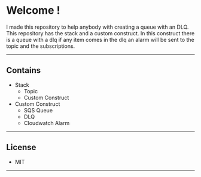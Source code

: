 # Welcome !

<article>I made this repository to help anybody with creating a queue with an DLQ. This repository has the stack and a custom construct. In this construct
there is a queue with a dlq if any item comes in the dlq an alarm will be sent to the topic and the subscriptions.<article>

-------------------------
## Contains
- Stack
  - Topic
  - Custom Construct
- Custom Construct
  - SQS Queue
  - DLQ
  - Cloudwatch Alarm

-------------------------
## License
- MIT
-------------------------
